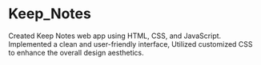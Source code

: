 # Keep_Notes
Created Keep Notes web app using HTML, CSS, and JavaScript. Implemented a clean and user-friendly interface, Utilized customized CSS to enhance the overall design aesthetics.
